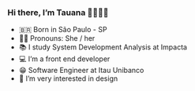 ### Hi there, I’m Tauana 👋🏿🏳️‍🌈

- 🇧🇷  Born in São Paulo - SP
- 🙅🏿 Pronouns: She / her
- :books: I study System Development Analysis at Impacta
- 💻 I’m a front end developer
- 😁 Software Engineer at Itau Unibanco 
- 🌱 I’m very interested in design

